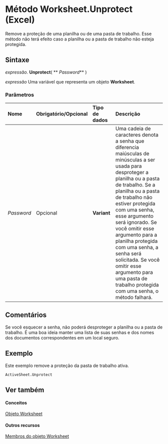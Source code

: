 
# Método Worksheet.Unprotect (Excel)

Remove a proteção de uma planilha ou de uma pasta de trabalho. Esse método não terá efeito caso a planilha ou a pasta de trabalho não esteja protegida.


## Sintaxe

 _expressão_. **Unprotect**( ** _Password_** )

 _expressão_ Uma variável que representa um objeto **Worksheet**.


### Parâmetros



|**Nome**|**Obrigatório/Opcional**|**Tipo de dados**|**Descrição**|
|:-----|:-----|:-----|:-----|
| _Password_|Opcional|**Variant**|Uma cadeia de caracteres denota a senha que diferencia maiúsculas de minúsculas a ser usada para desproteger a planilha ou a pasta de trabalho. Se a planilha ou a pasta de trabalho não estiver protegida com uma senha, esse argumento será ignorado. Se você omitir esse argumento para a planilha protegida com uma senha, a senha será solicitada. Se você omitir esse argumento para uma pasta de trabalho protegida com uma senha, o método falhará.|

## Comentários

Se você esquecer a senha, não poderá desproteger a planilha ou a pasta de trabalho. É uma boa ideia manter uma lista de suas senhas e dos nomes dos documentos correspondentes em um local seguro.


## Exemplo

Este exemplo remove a proteção da pasta de trabalho ativa.


```
ActiveSheet.Unprotect
```


## Ver também


#### Conceitos


[Objeto Worksheet](182b705e-854a-81cc-a4b0-59b942de55ae.md)
#### Outros recursos


[Membros do objeto Worksheet](f8c1afea-1a1c-f5e4-37e3-52c434c8c157.md)